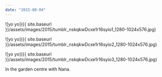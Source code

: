 ```yaml
---
date: "2015-08-04"
---
```


![yo yo]({{ site.baseurl }}/assets/images/2015/tumblr_nskqkwDcxe1r16syio1_1280-1024x576.jpg)

![yo yo]({{ site.baseurl }}/assets/images/2015/tumblr_nskqkwDcxe1r16syio2_1280-1024x576.jpg)

![yo yo]({{ site.baseurl }}/assets/images/2015/tumblr_nskqkwDcxe1r16syio3_1280-1024x576.jpg)

In the garden centre with Nana.
